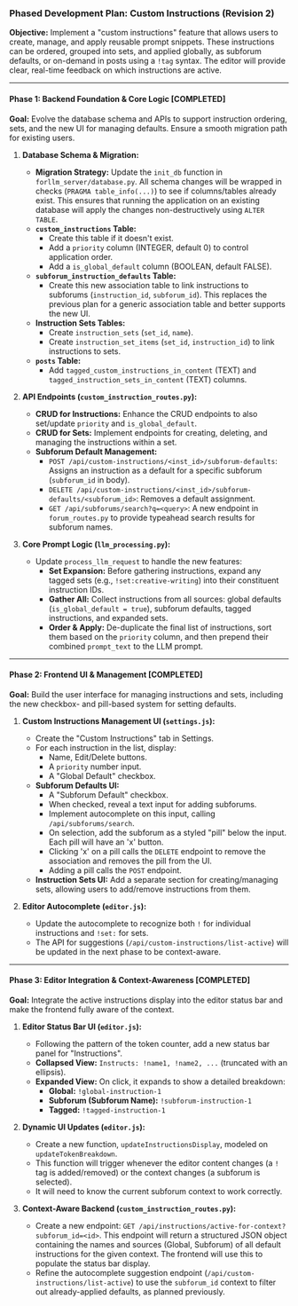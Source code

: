 ### Phased Development Plan: Custom Instructions (Revision 2)

**Objective:** Implement a "custom instructions" feature that allows users to create, manage, and apply reusable prompt snippets. These instructions can be ordered, grouped into sets, and applied globally, as subforum defaults, or on-demand in posts using a `!tag` syntax. The editor will provide clear, real-time feedback on which instructions are active.

---

#### **Phase 1: Backend Foundation & Core Logic [COMPLETED]**

**Goal:** Evolve the database schema and APIs to support instruction ordering, sets, and the new UI for managing defaults. Ensure a smooth migration path for existing users.

1.  **Database Schema & Migration:**
    *   **Migration Strategy:** Update the `init_db` function in `forllm_server/database.py`. All schema changes will be wrapped in checks (`PRAGMA table_info(...)`) to see if columns/tables already exist. This ensures that running the application on an existing database will apply the changes non-destructively using `ALTER TABLE`.
    *   **`custom_instructions` Table:**
        *   Create this table if it doesn't exist.
        *   Add a `priority` column (INTEGER, default 0) to control application order.
        *   Add a `is_global_default` column (BOOLEAN, default FALSE).
    *   **`subforum_instruction_defaults` Table:**
        *   Create this new association table to link instructions to subforums (`instruction_id`, `subforum_id`). This replaces the previous plan for a generic association table and better supports the new UI.
    *   **Instruction Sets Tables:**
        *   Create `instruction_sets` (`set_id`, `name`).
        *   Create `instruction_set_items` (`set_id`, `instruction_id`) to link instructions to sets.
    *   **`posts` Table:**
        *   Add `tagged_custom_instructions_in_content` (TEXT) and `tagged_instruction_sets_in_content` (TEXT) columns.

2.  **API Endpoints (`custom_instruction_routes.py`):**
    *   **CRUD for Instructions:** Enhance the CRUD endpoints to also set/update `priority` and `is_global_default`.
    *   **CRUD for Sets:** Implement endpoints for creating, deleting, and managing the instructions within a set.
    *   **Subforum Default Management:**
        *   `POST /api/custom-instructions/<inst_id>/subforum-defaults`: Assigns an instruction as a default for a specific subforum (`subforum_id` in body).
        *   `DELETE /api/custom-instructions/<inst_id>/subforum-defaults/<subforum_id>`: Removes a default assignment.
        *   `GET /api/subforums/search?q=<query>`: A new endpoint in `forum_routes.py` to provide typeahead search results for subforum names.

3.  **Core Prompt Logic (`llm_processing.py`):**
    *   Update `process_llm_request` to handle the new features:
        *   **Set Expansion:** Before gathering instructions, expand any tagged sets (e.g., `!set:creative-writing`) into their constituent instruction IDs.
        *   **Gather All:** Collect instructions from all sources: global defaults (`is_global_default = true`), subforum defaults, tagged instructions, and expanded sets.
        *   **Order & Apply:** De-duplicate the final list of instructions, sort them based on the `priority` column, and then prepend their combined `prompt_text` to the LLM prompt.

---

#### **Phase 2: Frontend UI & Management [COMPLETED]**

**Goal:** Build the user interface for managing instructions and sets, including the new checkbox- and pill-based system for setting defaults.

1.  **Custom Instructions Management UI (`settings.js`):**
    *   Create the "Custom Instructions" tab in Settings.
    *   For each instruction in the list, display:
        *   Name, Edit/Delete buttons.
        *   A `priority` number input.
        *   A "Global Default" checkbox.
    *   **Subforum Defaults UI:**
        *   A "Subforum Default" checkbox.
        *   When checked, reveal a text input for adding subforums.
        *   Implement autocomplete on this input, calling `/api/subforums/search`.
        *   On selection, add the subforum as a styled "pill" below the input. Each pill will have an 'x' button.
        *   Clicking 'x' on a pill calls the `DELETE` endpoint to remove the association and removes the pill from the UI.
        *   Adding a pill calls the `POST` endpoint.
    *   **Instruction Sets UI:** Add a separate section for creating/managing sets, allowing users to add/remove instructions from them.

2.  **Editor Autocomplete (`editor.js`):**
    *   Update the autocomplete to recognize both `!` for individual instructions and `!set:` for sets.
    *   The API for suggestions (`/api/custom-instructions/list-active`) will be updated in the next phase to be context-aware.

---

#### **Phase 3: Editor Integration & Context-Awareness [COMPLETED]**

**Goal:** Integrate the active instructions display into the editor status bar and make the frontend fully aware of the context.

1.  **Editor Status Bar UI (`editor.js`):**
    *   Following the pattern of the token counter, add a new status bar panel for "Instructions".
    *   **Collapsed View:** `Instructs: !name1, !name2, ...` (truncated with an ellipsis).
    *   **Expanded View:** On click, it expands to show a detailed breakdown:
        *   **Global:** `!global-instruction-1`
        *   **Subforum (Subforum Name):** `!subforum-instruction-1`
        *   **Tagged:** `!tagged-instruction-1`

2.  **Dynamic UI Updates (`editor.js`):**
    *   Create a new function, `updateInstructionsDisplay`, modeled on `updateTokenBreakdown`.
    *   This function will trigger whenever the editor content changes (a `!` tag is added/removed) or the context changes (a subforum is selected).
    *   It will need to know the current subforum context to work correctly.

3.  **Context-Aware Backend (`custom_instruction_routes.py`):**
    *   Create a new endpoint: `GET /api/instructions/active-for-context?subforum_id=<id>`. This endpoint will return a structured JSON object containing the names and sources (Global, Subforum) of all default instructions for the given context. The frontend will use this to populate the status bar display.
    *   Refine the autocomplete suggestion endpoint (`/api/custom-instructions/list-active`) to use the `subforum_id` context to filter out already-applied defaults, as planned previously.